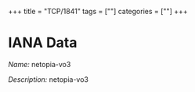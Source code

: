 +++
title = "TCP/1841"
tags = [""]
categories = [""]
+++

# IANA Data

_Name:_ netopia-vo3

_Description:_ netopia-vo3

